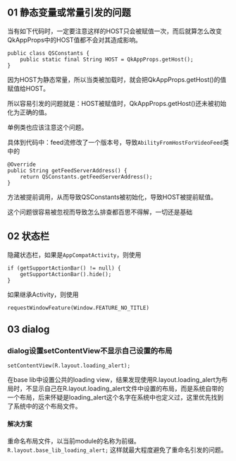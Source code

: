 ## 01 静态变量或常量引发的问题
当有如下代码时，一定要注意这样的HOST只会被赋值一次，而后就算怎么改变QkAppProps中的HOST值都不会对其造成影响。

```
public class QSConstants {
    public static final String HOST = QkAppProps.getHost();
}
```
因为HOST为静态常量，所以当类被加载时，就会把QkAppProps.getHost()的值赋值给HOST。

所以容易引发的问题就是：HOST被赋值时，QkAppProps.getHost()还未被初始化为正确的值。

单例类也应该注意这个问题。

具体到代码中：feed流修改了一个版本号，导致`AbilityFromHostForVideoFeed`类中的

```
@Override
public String getFeedServerAddress() {
    return QSConstants.getFeedServerAddress();
}
```
方法被提前调用，从而导致QSConstants被初始化，导致HOST被提前赋值。

这个问题很容易被忽视而导致怎么排查都百思不得解，一切还是基础

## 02 状态栏
隐藏状态栏，如果是`AppCompatActivity`，则使用
```
if (getSupportActionBar() != null) {
    getSupportActionBar().hide();
}
```
如果继承Activity，则使用
```
requestWindowFeature(Window.FEATURE_NO_TITLE)
```

## 03 dialog
### dialog设置setContentView不显示自己设置的布局
```
setContentView(R.layout.loading_alert);
```
在base lib中设置公共的loading view，结果发现使用R.layout.loading_alert为布局时，不显示自己在R.layout.loading_alert文件中设置的布局，而是系统自带的一个布局，后来怀疑是loading_alert这个名字在系统中也定义过，这里优先找到了系统中的这个布局文件。

#### 解决方案
重命名布局文件，以当前module的名称为前缀。`R.layout.base_lib_loading_alert;` 这样就最大程度避免了重命名引发的问题。



